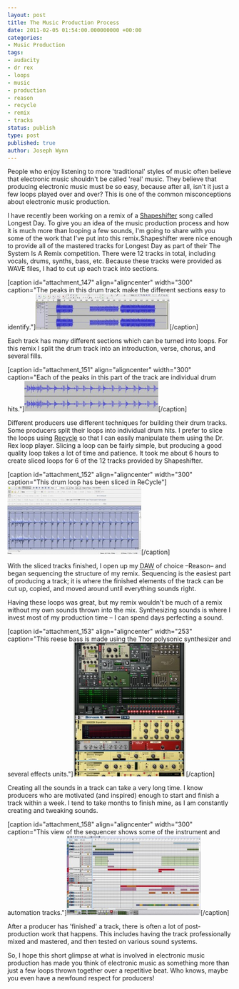 ```yaml
---
layout: post
title: The Music Production Process
date: 2011-02-05 01:54:00.000000000 +00:00
categories:
- Music Production
tags:
- audacity
- dr rex
- loops
- music
- production
- reason
- recycle
- remix
- tracks
status: publish
type: post
published: true
author: Joseph Wynn
---
```


People who enjoy listening to more 'traditional' styles of music often believe that electronic music shouldn't be called 'real' music. They believe that producing electronic music must be so easy, because after all, isn't it just a few loops played over and over? This is one of the common misconceptions about electronic music production.

I have recently been working on a remix of a [Shapeshifter](http://www.shapeshifter.co.nz) song called Longest Day. To give you an idea of the music production process and how it is much more than looping a few sounds, I'm going to share with you some of the work that I've put into this remix.<!--more-->Shapeshifter were nice enough to provide all of the mastered tracks for Longest Day as part of their The System Is A Remix competition. There were 12 tracks in total, including vocals, drums, synths, bass, etc. Because these tracks were provided as WAVE files, I had to cut up each track into sections.

[caption id="attachment_147" align="aligncenter" width="300" caption="The peaks in this drum track make the different sections easy to identify."][![](assets/audacity-overview-300x80.jpg "The peaks in this drum track make the different sections easy to identify.")](https://wildlyinaccurate.com/wp-content/uploads/2011/02/audacity-overview.jpg)[/caption]

Each track has many different sections which can be turned into loops. For this remix I split the drum track into an introduction, verse, chorus, and several fills.

[caption id="attachment_151" align="aligncenter" width="300" caption="Each of the peaks in this part of the track are individual drum hits."][![](assets/drum-loop-300x68.jpg "Each of the peaks in this part of the track are individual drum hits.")](https://wildlyinaccurate.com/wp-content/uploads/2011/02/drum-loop.jpg)[/caption]

Different producers use different techniques for building their drum tracks. Some producers split their loops into individual drum hits. I prefer to slice the loops using [Recycle](http://www.propellerheads.se/products/recycle/) so that I can easily manipulate them using the Dr. Rex loop player. Slicing a loop can be fairly simple, but producing a good quality loop takes a lot of time and patience. It took me about 6 hours to create sliced loops for 6 of the 12 tracks provided by Shapeshifter.

[caption id="attachment_152" align="aligncenter" width="300" caption="This drum loop has been sliced in ReCycle"][![](assets/recycle-drum-loop-300x154.jpg "This drum loop has been sliced in ReCycle")](https://wildlyinaccurate.com/wp-content/uploads/2011/02/recycle-drum-loop.jpg)[/caption]

With the sliced tracks finished, I open up my <abbr title="Digital Audio Workstation">DAW</abbr> of choice –Reason– and began sequencing the structure of my remix. Sequencing is the easiest part of producing a track; it is where the finished elements of the track can be cut up, copied, and moved around until everything sounds right.

Having these loops was great, but my remix wouldn't be much of a remix without my own sounds thrown into the mix. Synthesizing sounds is where I invest most of my production time – I can spend days perfecting a sound.

[caption id="attachment_153" align="aligncenter" width="253" caption="This reese bass is made using the Thor polysonic synthesizer and several effects units."][![](assets/reese-bass-253x300.jpg "This reese bass is made using the Thor polysonic synthesizer and several effects units.")](https://wildlyinaccurate.com/wp-content/uploads/2011/02/reese-bass.jpg)[/caption]

Creating all the sounds in a track can take a very long time. I know producers who are motivated (and inspired) enough to start and finish a track within a week. I tend to take months to finish mine, as I am constantly creating and tweaking sounds.

[caption id="attachment_158" align="aligncenter" width="300" caption="This view of the sequencer shows some of the instrument and automation tracks."][![](assets/reason-sequencer-300x178.jpg "This view of the sequencer shows some of the instrument and automation tracks.")](https://wildlyinaccurate.com/wp-content/uploads/2011/02/reason-sequencer.jpg)[/caption]

After a producer has 'finished' a track, there is often a lot of post-production work that happens. This includes having the track professionally mixed and mastered, and then tested on various sound systems.

So, I hope this short glimpse at what is involved in electronic music production has made you think of electronic music as something more than just a few loops thrown together over a repetitive beat. Who knows, maybe you even have a newfound respect for producers!
